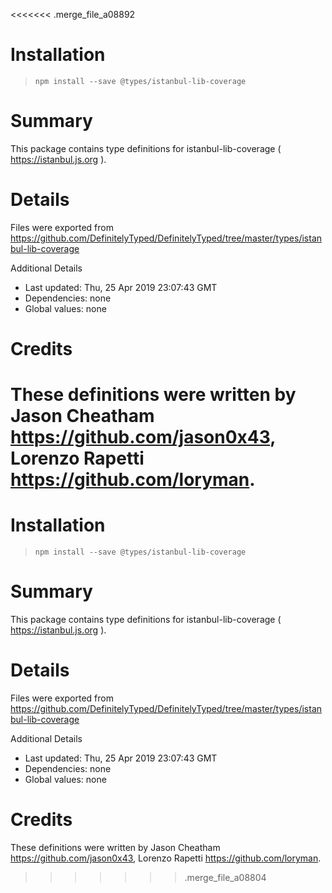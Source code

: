 <<<<<<< .merge_file_a08892
# Installation
> `npm install --save @types/istanbul-lib-coverage`

# Summary
This package contains type definitions for istanbul-lib-coverage ( https://istanbul.js.org ).

# Details
Files were exported from https://github.com/DefinitelyTyped/DefinitelyTyped/tree/master/types/istanbul-lib-coverage

Additional Details
 * Last updated: Thu, 25 Apr 2019 23:07:43 GMT
 * Dependencies: none
 * Global values: none

# Credits
These definitions were written by Jason Cheatham <https://github.com/jason0x43>, Lorenzo Rapetti <https://github.com/loryman>.
=======
# Installation
> `npm install --save @types/istanbul-lib-coverage`

# Summary
This package contains type definitions for istanbul-lib-coverage ( https://istanbul.js.org ).

# Details
Files were exported from https://github.com/DefinitelyTyped/DefinitelyTyped/tree/master/types/istanbul-lib-coverage

Additional Details
 * Last updated: Thu, 25 Apr 2019 23:07:43 GMT
 * Dependencies: none
 * Global values: none

# Credits
These definitions were written by Jason Cheatham <https://github.com/jason0x43>, Lorenzo Rapetti <https://github.com/loryman>.
>>>>>>> .merge_file_a08804
